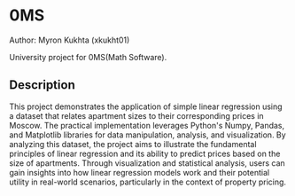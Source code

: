 # 0MS
Author: Myron Kukhta (xkukht01)

University project for 0MS(Math Software).

## Description

This project demonstrates the application of simple linear regression using a dataset that relates apartment sizes to their corresponding prices in Moscow. The practical implementation leverages Python's Numpy, Pandas, and Matplotlib libraries for data manipulation, analysis, and visualization. By analyzing this dataset, the project aims to illustrate the fundamental principles of linear regression and its ability to predict prices based on the size of apartments. Through visualization and statistical analysis, users can gain insights into how linear regression models work and their potential utility in real-world scenarios, particularly in the context of property pricing.
